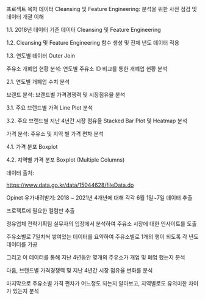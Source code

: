 프로젝트 목차
데이터 Cleansing 및 Feature Engineering: 분석을 위한 사전 점검 및 데이터 개괄 이해

1.1. 2018년 데이터 기준 데이터 Cleansing 및 Feature Engineering

1.2. Cleansing 및 Feature Engineering 함수 생성 및 전체 년도 데이터 적용

1.3. 연도별 데이터 Outer Join


주유소 개폐업 현황 분석: 연도별 주유소 ID 비교를 통한 개폐업 현황 분석

2.1. 연도별 개폐업 수치 분석


브랜드 분석: 브랜드별 가격경쟁력 및 시장점유율 분석

3.1. 주요 브랜드별 가격 Line Plot 분석

3.2. 주요 브랜드별 지난 4년간 시장 점유율 Stacked Bar Plot 및 Heatmap 분석


가격 분석: 주유소 및 지역 별 가격 편차 분석

4.1. 가격 분포 Boxplot

4.2. 지역별 가격 분포 Boxplot (Multiple Columns)

데이터 출처:

https://www.data.go.kr/data/15044628/fileData.do

Opinet 유가내려받기: 2018 ~ 2021년 4개년에 대해 각각 6월 1일~7일 데이터 추출

프로젝트에 필요한 컬럼만 추출

정유업체 전략기획팀 실무자의 입장에서 분석하여 주유소 시장에 대한 인사이트를 도출

주유소별로 7일치씩 쌓여있는 데이터를 요약하여 주유소별로 1개의 행이 되도록 각 년도 데이터를 가공

그리고 이 데이터를 통해 지난 4년동안 몇개의 주유소가 개업 및 폐업 했는지 분석

다음, 브랜드별 가격경쟁력 및 지난 4년간 시장 점유율 변화를 분석

마지막으로 주유소별 가격 편차가 어느정도 되는지 알아보고, 지역별로도 유의미한 차이가 있는지 분석
